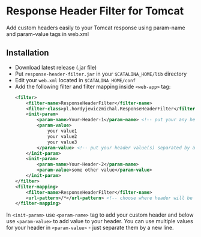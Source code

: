# Response Header Filter for Tomcat
Add custom headers easily to your Tomcat response using param-name and param-value tags in web.xml

## Installation
* Download latest release (.jar file)
* Put `response-header-filter.jar` in your `$CATALINA_HOME/lib` directory
* Edit your `web.xml` located in `$CATALINA_HOME/conf`
* Add the following filter and filter mapping inside `<web-app>` tag:
    ```xml
    <filter>
        <filter-name>ResponseHeaderFilter</filter-name>
        <filter-class>pl.hordyjewiczmichal.ResponseHeaderFilter</filter-class>
        <init-param>
            <param-name>Your-Header-1</param-name> <!-- put your any header name -->
            <param-value>
                your value1
                your value2
                your value3
            </param-value> <!-- put your header value(s) separated by a new line  -->
        </init-param>
        <init-param>
            <param-name>Your-Header-2</param-name>
            <param-value>some other value</param-value>
        </init-param>
    </filter>
    <filter-mapping>
        <filter-name>ResponseHeaderFilter</filter-name>
        <url-pattern>/*</url-pattern> <!-- choose where header will be added -->
    </filter-mapping>
    ```
In `<init-param>` use `<param-name>` tag to add your custom header and below use `<param-value>` to add value to your header.
You can use multiple values for your header in `<param-value>` - just separate them by a new line.
